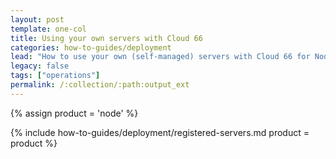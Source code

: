 ```yaml
---
layout: post
template: one-col
title: Using your own servers with Cloud 66
categories: how-to-guides/deployment
lead: "How to use your own (self-managed) servers with Cloud 66 for Node"
legacy: false
tags: ["operations"]
permalink: /:collection/:path:output_ext
---
```


{% assign product = 'node' %}

{% include how-to-guides/deployment/registered-servers.md product = product %}